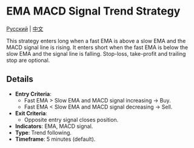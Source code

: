 # EMA MACD Signal Trend Strategy
[Русский](README_ru.md) | [中文](README_cn.md)

This strategy enters long when a fast EMA is above a slow EMA and the MACD signal line is rising. It enters short when the fast EMA is below the slow EMA and the signal line is falling. Stop-loss, take-profit and trailing stop are optional.

## Details

- **Entry Criteria**:
  - Fast EMA > Slow EMA and MACD signal increasing → Buy.
  - Fast EMA < Slow EMA and MACD signal decreasing → Sell.
- **Exit Criteria**:
  - Opposite entry signal closes position.
- **Indicators**: EMA, MACD signal.
- **Type**: Trend following.
- **Timeframe**: 5 minutes (default).
